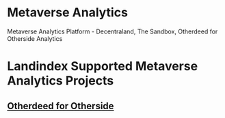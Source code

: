 # Metaverse Analytics
Metaverse Analytics Platform - Decentraland, The Sandbox, Otherdeed for Otherside Analytics

# Landindex Supported Metaverse Analytics Projects
## [Otherdeed for Otherside](otherdeed-for-otherside-analytics.md)

